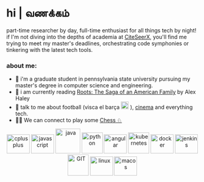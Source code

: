 # hi | வணக்கம் 

part-time researcher by day, full-time enthusiast for all things tech by night! if I'm not diving into the depths of academia at [CiteSeerX](https://csxstatic.ist.psu.edu/people/team.html), you'll find me trying to meet my master's deadlines, orchestrating code symphonies or tinkering with the latest tech tools.

### about me:
- 🏫 i'm a graduate student in pennsylvania state university pursuing my master's degree in computer science and engineering.
- 📖 i am currently reading [Roots: The Saga of an American Family](https://en.wikipedia.org/wiki/Roots:_The_Saga_of_an_American_Family) by Alex Haley
- 💬 talk to me about football (visca el barça <img src='https://upload.wikimedia.org/wikipedia/en/4/47/FC_Barcelona_%28crest%29.svg' width='20'/> ), [cinema](https://letterboxd.com/suryasr79/) and everything tech.
- 🤝🏾 We can connect to play some [Chess ♘](https://www.chess.com/member/suryasr79)

<p align="center">
      <img src="https://upload.wikimedia.org/wikipedia/commons/1/18/ISO_C%2B%2B_Logo.svg" alt="cplusplus" width="60" height="50"/>
      <img src="https://www.vectorlogo.zone/logos/javascript/javascript-icon.svg" alt="javascript" width="60" height="50"/>
      <img src="https://www.vectorlogo.zone/logos/java/java-icon.svg" alt="java" width="65" height="65"/> 
      <img src="https://www.vectorlogo.zone/logos/python/python-icon.svg" alt="python" width="55" height="55"/>
      <img src="https://www.vectorlogo.zone/logos/angular/angular-icon.svg" alt="angular" width="60" height="50"/>
      <img src="https://www.vectorlogo.zone/logos/kubernetes/kubernetes-icon.svg" alt="kubernetes" width="55" height="55"/>
      <img src="https://www.vectorlogo.zone/logos/docker/docker-official.svg" alt="docker" width="60" height="50"/> 
      <img src="https://www.vectorlogo.zone/logos/jenkins/jenkins-icon.svg" alt="jenkins" width="60" height="50"/>
      <img src="https://www.vectorlogo.zone/logos/git-scm/git-scm-icon.svg" alt="GIT" width="55" height="55"/> 
      <img src="https://www.vectorlogo.zone/logos/linux/linux-icon.svg" alt="linux" width="60" height="50"/>
      <img src="https://developer.apple.com/licensing-trademarks/images/mac-logo.svg" alt="macos" width="60" height="50"/>
</p>

